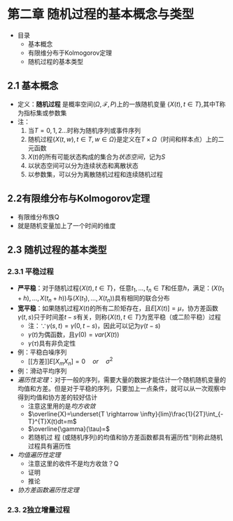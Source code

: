  # 第二章 随机过程的基本概念与类型
 - 目录
	 - 基本概念
	 - 有限维分布于Kolmogorov定理
	 - 随机过程的基本类型
## 2.1 基本概念
- 定义：**随机过程** 是概率空间$(\Omega,\mathcal{F},P)$上的一族随机变量 $\{X(t),t \in T\}$,其中T称为指标集或参数集
- 注：
	1. 当$T={0,1,2\ldots}$时称为随机序列或事件序列
	2. 随机过程$\{X(t,w),t \in T,w \in \Omega\}$是定义在$T \times \Omega$（时间和样本点）上的二元函数
	3. $X(t)$的所有可能状态构成的集合为*状态空间*，记为$S$
	4. 以状态空间可以分为连续状态和离散状态
	5. 以参数集，可以分为离散随机过程和连续随机过程
## 2.2有限维分布与Kolmogorov定理
- 有限维分布族Q
- 就是随机变量加上了一个时间的维度
## 2.3 随机过程的基本类型
### 2.3.1 平稳过程
- **严平稳**：对于随机过程$\{X(t),t \in T\}$，任意$t_{1},\ldots ,t_{n}\in T$和任意$h$，满足：$(X(t_{1}+h),\ldots,X(t_{n}+h))$与$(X(t_{1}),\ldots,X(t_{n}))$具有相同的联合分布
- **宽平稳**：如果随机过程$X(t)$的所有二阶矩存在，且$E[X(t)]=\mu$，协方差函数$\gamma(t,s)$只于时间差$t-s$有关，则称$\{X(t),t \in T\}$为宽平稳（或二阶平稳）过程
	- 注：$\because \gamma(s,t)=\gamma(0,t-s)$，因此可以记为$\gamma(t-s)$
	- $\gamma(t)$为偶函数，且$\gamma(0)=var(X(t))$
	- $\gamma(\tau)$具有非负定性
- 例：平稳白噪序列
	- [[方差]]$E[X_{m}X_{n}]=0 \quad or \quad \sigma^2$
- 例：滑动平均序列
- *遍历性定理*：对于一般的序列，需要大量的数据才能估计一个随机随机变量的均值和方差。但是对于平稳的序列，只要加上一点条件，就可以从一次观察中得到均值和协方差的较好估计
	- 注意这里用的是*均方收敛*
	- $\overline{X}=\underset{T \rightarrow \infty}{lim}\frac{1}{2T}\int_{-T}^{T}X(t)dt=m$
	- $\overline{\gamma}(\tau)=$
	- 若随机过 程 (或随机序列)的均值和协方差函数都具有遍历性"则称此随机过程具有遍历性
- *均值遍历性定理*
	- 注意这里的收件不是均方收敛？Q
	- 证明
	- 推论
- *协方差函数遍历性定理*
### 2.3. 2独立增量过程
